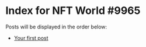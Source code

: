 # Index for NFT World #9965
Posts will be displayed in the order below:

- [Your first post](./001-first.md)

